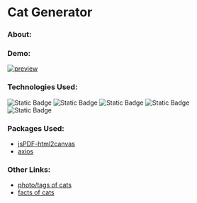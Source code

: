 # Cat Generator

### About:

### Demo:

<a href="https://klementina1809.github.io/cat-generator/">
<img src="" alt="preview" />
</a>

### Technologies Used:

![Static Badge](https://img.shields.io/badge/React-ffffff?style=social&logo=React)
![Static Badge](https://img.shields.io/badge/HTML5-ffffff?style=social&logo=HTML5)
![Static Badge](https://img.shields.io/badge/CSS3-ffffff?style=social&logo=CSS3)
![Static Badge](https://img.shields.io/badge/Sass-ffffff?style=social&logo=Sass)
![Static Badge](https://img.shields.io/badge/npm-ffffff?style=social&logo=npm)

### Packages Used:

-   [jsPDF-html2canvas](https://www.npmjs.com/package/jspdf-html2canvas)
-   [axios](https://www.npmjs.com/package/axios)

### Other Links:

-   [photo/tags of cats](https://cataas.com/)
-   [facts of cats](https://catfact.ninja/)
